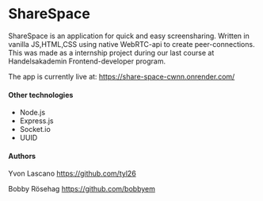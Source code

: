 # ShareSpace

ShareSpace is an application for quick and easy screensharing. Written in vanilla JS,HTML,CSS using native WebRTC-api to create peer-connections. This was made as a internship project during our last course at Handelsakademin Frontend-developer program.

The app is currently live at: https://share-space-cwnn.onrender.com/

#### Other technologies

- Node.js
- Express.js
- Socket.io
- UUID

#### Authors

Yvon Lascano https://github.com/tyl26

Bobby Rösehag https://github.com/bobbyem
